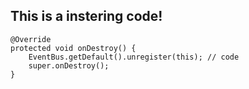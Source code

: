 This is a instering code!
-------------------------


```
@Override
protected void onDestroy() {
    EventBus.getDefault().unregister(this); // code
    super.onDestroy();
}
```  

